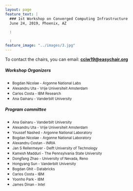 ```yaml
---
layout: page
feature_text: | 
  ### 1st Workshop on Converged Computing Infrastructure
  June 24, 2019, Phoenix, AZ

  :

  :
feature_image: "../images/3.jpg"
---
```


To contact the chairs, you can email: **cciw19@easychair.org**

##### Workshop Organizers

* <small>Bogdan Nicolae - Argonne National Labs</small>
* <small>Alexandru Uta - Vrije Universiteit Amsterdam</small>
* <small>Carlos Costa - IBM Research</small>
* <small>Ana Gainaru - Vanderbilt University</small>

##### Program committee

* <small>Ana	Gainaru	-	Vanderbilt University</small>
* <small>Alexandru	Uta	-	Vrije Universiteit Amsterdam</small>
* <small>Youssef	Nashed	-	Argonne National Laboratory</small>
* <small>Bogdan	Nicolae	-	Argonne National Laboratory</small>
* <small>Alexandru	Costan	-	INRIA</small>
* <small>Jan S	Rellermeyer	-	Delft University of Technology</small>
* <small>Kamesh	Madduri	-	The Pennsylvania State University</small>
* <small>Dongfang	Zhao	-	University of Nevada, Reno</small>
* <small>Hongyang	Sun	-	Vanderbilt University</small>
* <small>Bogdan	Ghit	-	Databricks</small>
* <small>Carlos	Costa	-	IBM</small>
* <small>Yoonho	Park	-	IBM</small>
* <small>James	Dinan	-	Intel</small>

